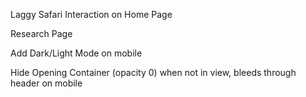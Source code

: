 Laggy Safari Interaction on Home Page

Research Page

Add Dark/Light Mode on mobile

Hide Opening Container (opacity 0) when not in view, bleeds through header on mobile

